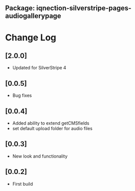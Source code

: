 ## Package: iqnection-silverstripe-pages-audiogallerypage
# Change Log


## [2.0.0]
- Updated for SilverStripe 4

## [0.0.5]
- Bug fixes

## [0.0.4]
- Added ability to extend getCMSfields
- set default upload folder for audio files

## [0.0.3]
- New look and functionality

## [0.0.2]
- First build